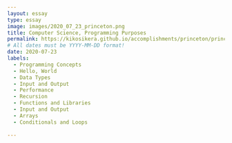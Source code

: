 ```yaml
---
layout: essay
type: essay
image: images/2020_07_23_princeton.png
title: Computer Science, Programming Purposes
permalink: https://kikosikera.github.io/accomplishments/princeton/princeton_CSPP/
# All dates must be YYYY-MM-DD format!
date: 2020-07-23
labels:
  - Programming Concepts
  - Hello, World
  - Data Types
  - Input and Output
  - Performance
  - Recursion
  - Functions and Libraries
  - Input and Output
  - Arrays
  - Conditionals and Loops
  
---
```

